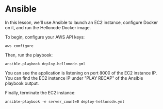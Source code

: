 # Ansible
In this lesson, we'll use Ansible to launch an EC2 instance, configure Docker on it, and run the Hellonode Docker image.

To begin, configure your AWS API keys:
```
aws configure
```

Then, run the playbook:
```
ansible-playbook deploy-hellonode.yml
```

You can see the application is listening on port 8000 of the EC2 instance IP. You can find the EC2 instance IP under "PLAY RECAP" of the Ansible playbook output.

Finally, terminate the EC2 instance:
```
ansible-playbook -e server_count=0 deploy-hellonode.yml
```
